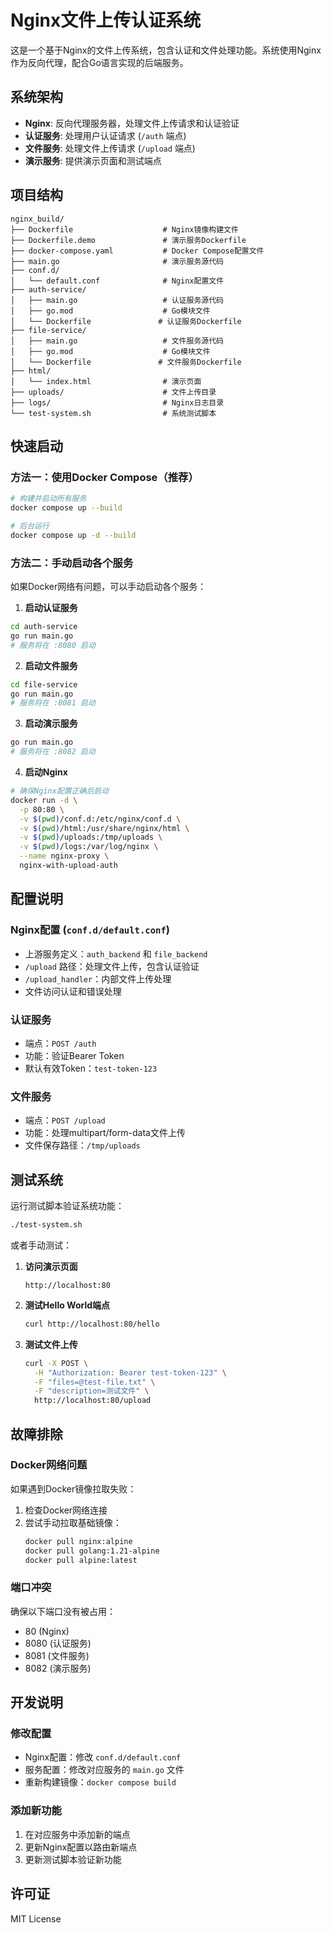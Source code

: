 # Nginx文件上传认证系统

这是一个基于Nginx的文件上传系统，包含认证和文件处理功能。系统使用Nginx作为反向代理，配合Go语言实现的后端服务。

## 系统架构

- **Nginx**: 反向代理服务器，处理文件上传请求和认证验证
- **认证服务**: 处理用户认证请求 (`/auth` 端点)
- **文件服务**: 处理文件上传请求 (`/upload` 端点)
- **演示服务**: 提供演示页面和测试端点

## 项目结构

```
nginx_build/
├── Dockerfile                    # Nginx镜像构建文件
├── Dockerfile.demo               # 演示服务Dockerfile
├── docker-compose.yaml           # Docker Compose配置文件
├── main.go                       # 演示服务源代码
├── conf.d/
│   └── default.conf              # Nginx配置文件
├── auth-service/
│   ├── main.go                   # 认证服务源代码
│   ├── go.mod                    # Go模块文件
│   └── Dockerfile               # 认证服务Dockerfile
├── file-service/
│   ├── main.go                   # 文件服务源代码
│   ├── go.mod                    # Go模块文件
│   └── Dockerfile               # 文件服务Dockerfile
├── html/
│   └── index.html                # 演示页面
├── uploads/                      # 文件上传目录
├── logs/                         # Nginx日志目录
└── test-system.sh                # 系统测试脚本
```

## 快速启动

### 方法一：使用Docker Compose（推荐）

```bash
# 构建并启动所有服务
docker compose up --build

# 后台运行
docker compose up -d --build
```

### 方法二：手动启动各个服务

如果Docker网络有问题，可以手动启动各个服务：

1. **启动认证服务**
```bash
cd auth-service
go run main.go
# 服务将在 :8080 启动
```

2. **启动文件服务**
```bash
cd file-service
go run main.go
# 服务将在 :8081 启动
```

3. **启动演示服务**
```bash
go run main.go
# 服务将在 :8082 启动
```

4. **启动Nginx**
```bash
# 确保Nginx配置正确后启动
docker run -d \
  -p 80:80 \
  -v $(pwd)/conf.d:/etc/nginx/conf.d \
  -v $(pwd)/html:/usr/share/nginx/html \
  -v $(pwd)/uploads:/tmp/uploads \
  -v $(pwd)/logs:/var/log/nginx \
  --name nginx-proxy \
  nginx-with-upload-auth
```

## 配置说明

### Nginx配置 (`conf.d/default.conf`)

- 上游服务定义：`auth_backend` 和 `file_backend`
- `/upload` 路径：处理文件上传，包含认证验证
- `/upload_handler`：内部文件上传处理
- 文件访问认证和错误处理

### 认证服务

- 端点：`POST /auth`
- 功能：验证Bearer Token
- 默认有效Token：`test-token-123`

### 文件服务

- 端点：`POST /upload`
- 功能：处理multipart/form-data文件上传
- 文件保存路径：`/tmp/uploads`

## 测试系统

运行测试脚本验证系统功能：

```bash
./test-system.sh
```

或者手动测试：

1. **访问演示页面**
   ```
   http://localhost:80
   ```

2. **测试Hello World端点**
   ```bash
   curl http://localhost:80/hello
   ```

3. **测试文件上传**
   ```bash
   curl -X POST \
     -H "Authorization: Bearer test-token-123" \
     -F "files=@test-file.txt" \
     -F "description=测试文件" \
     http://localhost:80/upload
   ```

## 故障排除

### Docker网络问题

如果遇到Docker镜像拉取失败：

1. 检查Docker网络连接
2. 尝试手动拉取基础镜像：
   ```bash
   docker pull nginx:alpine
   docker pull golang:1.21-alpine
   docker pull alpine:latest
   ```

### 端口冲突

确保以下端口没有被占用：
- 80 (Nginx)
- 8080 (认证服务)
- 8081 (文件服务)
- 8082 (演示服务)

## 开发说明

### 修改配置

- Nginx配置：修改 `conf.d/default.conf`
- 服务配置：修改对应服务的 `main.go` 文件
- 重新构建镜像：`docker compose build`

### 添加新功能

1. 在对应服务中添加新的端点
2. 更新Nginx配置以路由新端点
3. 更新测试脚本验证新功能

## 许可证

MIT License